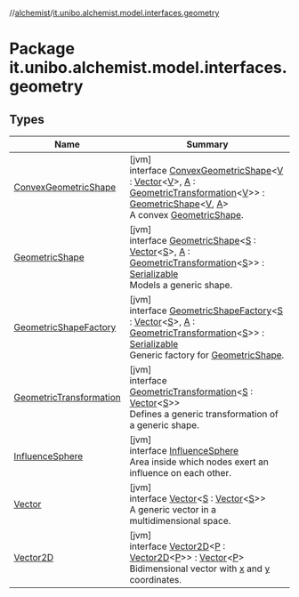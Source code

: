 //[alchemist](../../index.md)/[it.unibo.alchemist.model.interfaces.geometry](index.md)

# Package it.unibo.alchemist.model.interfaces.geometry

## Types

| Name | Summary |
|---|---|
| [ConvexGeometricShape](-convex-geometric-shape/index.md) | [jvm]<br>interface [ConvexGeometricShape](-convex-geometric-shape/index.md)<[V](-convex-geometric-shape/index.md) : [Vector](-vector/index.md)<[V](-convex-geometric-shape/index.md)>, [A](-convex-geometric-shape/index.md) : [GeometricTransformation](-geometric-transformation/index.md)<[V](-convex-geometric-shape/index.md)>> : [GeometricShape](-geometric-shape/index.md)<[V](-convex-geometric-shape/index.md), [A](-convex-geometric-shape/index.md)> <br>A convex [GeometricShape](-geometric-shape/index.md). |
| [GeometricShape](-geometric-shape/index.md) | [jvm]<br>interface [GeometricShape](-geometric-shape/index.md)<[S](-geometric-shape/index.md) : [Vector](-vector/index.md)<[S](-geometric-shape/index.md)>, [A](-geometric-shape/index.md) : [GeometricTransformation](-geometric-transformation/index.md)<[S](-geometric-shape/index.md)>> : [Serializable](https://docs.oracle.com/javase/8/docs/api/java/io/Serializable.html)<br>Models a generic shape. |
| [GeometricShapeFactory](-geometric-shape-factory/index.md) | [jvm]<br>interface [GeometricShapeFactory](-geometric-shape-factory/index.md)<[S](-geometric-shape-factory/index.md) : [Vector](-vector/index.md)<[S](-geometric-shape-factory/index.md)>, [A](-geometric-shape-factory/index.md) : [GeometricTransformation](-geometric-transformation/index.md)<[S](-geometric-shape-factory/index.md)>> : [Serializable](https://docs.oracle.com/javase/8/docs/api/java/io/Serializable.html)<br>Generic factory for [GeometricShape](-geometric-shape/index.md). |
| [GeometricTransformation](-geometric-transformation/index.md) | [jvm]<br>interface [GeometricTransformation](-geometric-transformation/index.md)<[S](-geometric-transformation/index.md) : [Vector](-vector/index.md)<[S](-geometric-transformation/index.md)>><br>Defines a generic transformation of a generic shape. |
| [InfluenceSphere](-influence-sphere/index.md) | [jvm]<br>interface [InfluenceSphere](-influence-sphere/index.md)<br>Area inside which nodes exert an influence on each other. |
| [Vector](-vector/index.md) | [jvm]<br>interface [Vector](-vector/index.md)<[S](-vector/index.md) : [Vector](-vector/index.md)<[S](-vector/index.md)>><br>A generic vector in a multidimensional space. |
| [Vector2D](-vector2-d/index.md) | [jvm]<br>interface [Vector2D](-vector2-d/index.md)<[P](-vector2-d/index.md) : [Vector2D](-vector2-d/index.md)<[P](-vector2-d/index.md)>> : [Vector](-vector/index.md)<[P](-vector2-d/index.md)> <br>Bidimensional vector with [x](-vector2-d/x.md) and [y](-vector2-d/y.md) coordinates. |

